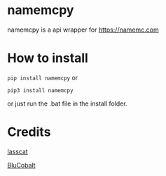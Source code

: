 # namemcpy
namemcpy is a api wrapper for https://namemc.com


# How to install

`pip install namemcpy`
or

`pip3 install namemcpy`

or just run the .bat file in the install folder.

# Credits
[lasscat](https://github.com/lasscat)

[BluCobalt](https://github.com/BluCobalt)
